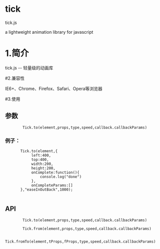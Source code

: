 tick
====

tick.js

 a lightweight animation library for javascript

# 1.简介

 tick.js -- 轻量级的动画库

#2.兼容性

 IE6+、Chrome、Firefox、Safari、Opera等浏览器

#3.使用

## 参数
````
		Tick.to(element,props,type,speed,callback.callbackParams)
````
### 例子：
	
````
	   Tick.to(element,{
	 		left:400,
			top:400,
			width:200,
			height:200,
			onComplete:function(){
				console.log("done")
			},
			onCompleteParams:[]
	   },"easeInOutBack",1000);
	   
````

## API
	
````
		Tick.to(element,props,type,speed,callback.callbackParams)
````
	
````
		Tick.from(element,props,type,speed,callback.callbackParams)
````
	
````
		Tick.fromTo(element,tProps,fProps,type,speed,callback.callbackParams)
````



	
